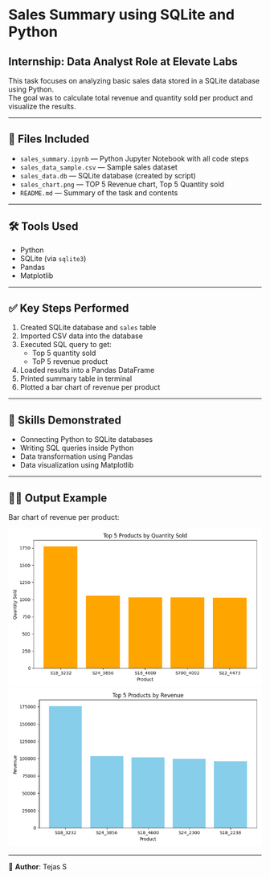 # Sales Summary using SQLite and Python

## Internship: Data Analyst Role at Elevate Labs

This task focuses on analyzing basic sales data stored in a SQLite database using Python.  
The goal was to calculate total revenue and quantity sold per product and visualize the results.

---

## 📁 Files Included
- `sales_summary.ipynb` — Python Jupyter Notebook with all code steps
- `sales_data_sample.csv` — Sample sales dataset
- `sales_data.db` — SQLite database (created by script)
- `sales_chart.png` — TOP 5 Revenue chart, Top 5 Quantity sold
- `README.md` — Summary of the task and contents

---

## 🛠 Tools Used
- Python
- SQLite (via `sqlite3`)
- Pandas
- Matplotlib

---

## ✅ Key Steps Performed
1. Created SQLite database and `sales` table
2. Imported CSV data into the database
3. Executed SQL query to get:
   - Top 5 quantity sold
   - ToP 5 revenue product
4. Loaded results into a Pandas DataFrame
5. Printed summary table in terminal
6. Plotted a bar chart of revenue per product

---

## 🧠 Skills Demonstrated
- Connecting Python to SQLite databases
- Writing SQL queries inside Python
- Data transformation using Pandas
- Data visualization using Matplotlib

---

## 👩‍💻 Output Example

Bar chart of revenue per product:

![Top 5 quantity sold](https://github.com/TejasDeveloper-analyst/Elevate_labs/blob/388876112d51d71146c5989500f09260ef7e54a9/DAY_7/chart2_top5_quantity.png)
![ToP 5 revenue product](https://github.com/TejasDeveloper-analyst/Elevate_labs/blob/388876112d51d71146c5989500f09260ef7e54a9/DAY_7/chart1_revenue_by_product.png)

---

👤 **Author**: Tejas S 
